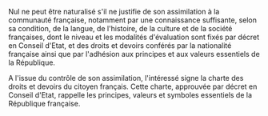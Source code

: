 Nul ne peut être naturalisé s'il ne justifie de son assimilation à la communauté française, notamment par une connaissance suffisante, selon sa condition, de la langue, de l'histoire, de la culture et de la société françaises, dont le niveau et les modalités d'évaluation sont fixés par décret en Conseil d'Etat, et des droits et devoirs conférés par la nationalité française ainsi que par l'adhésion aux principes et aux valeurs essentiels de la République.


A l'issue du contrôle de son assimilation, l'intéressé signe la charte des droits et devoirs du citoyen français. Cette charte, approuvée par décret en Conseil d'Etat, rappelle les principes, valeurs et symboles essentiels de la République française. 


  
